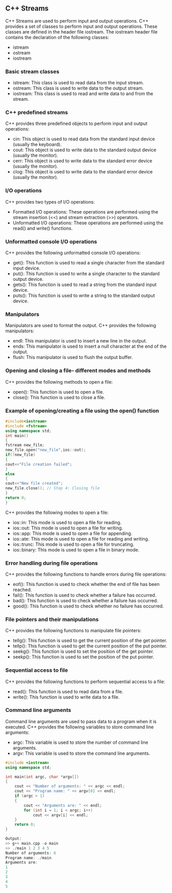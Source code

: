 ## C++ Streams
C++ Streams are used to perform input and output operations. C++ provides a set of classes to perform input and output operations. These classes are defined in the header file iostream. The iostream header file contains the declaration of the following classes:
- istream
- ostream
- iostream

### Basic stream classes
- istream: This class is used to read data from the input stream.
- ostream: This class is used to write data to the output stream.
- iostream: This class is used to read and write data to and from the stream.

### C++ predefined streams
C++ provides three predefined objects to perform input and output operations:
- cin: This object is used to read data from the standard input device (usually the keyboard).
- cout: This object is used to write data to the standard output device (usually the monitor).
- cerr: This object is used to write data to the standard error device (usually the monitor).
- clog: This object is used to write data to the standard error device (usually the monitor).

### I/O operations
C++ provides two types of I/O operations:
- Formatted I/O operations: These operations are performed using the stream insertion (<<) and stream extraction (>>) operators.
- Unformatted I/O operations: These operations are performed using the read() and write() functions.

### Unformatted console I/O operations
C++ provides the following unformatted console I/O operations:
- get(): This function is used to read a single character from the standard input device.
- put(): This function is used to write a single character to the standard output device.
- gets(): This function is used to read a string from the standard input device.
- puts(): This function is used to write a string to the standard output device.

### Manipulators
Manipulators are used to format the output. C++ provides the following manipulators:
- endl: This manipulator is used to insert a new line in the output.
- ends: This manipulator is used to insert a null character at the end of the output.
- flush: This manipulator is used to flush the output buffer.

### Opening and closing a file- different modes and methods
C++ provides the following methods to open a file:
- open(): This function is used to open a file.
- close(): This function is used to close a file.

### Example of opening/creating a file using the open() function
```cpp
#include<iostream>
#include <fstream>
using namespace std;
int main()
{
fstream new_file; 
new_file.open("new_file",ios::out);  
if(!new_file) 
{
cout<<"File creation failed";
}
else
{
cout<<"New file created";
new_file.close(); // Step 4: Closing file
}
return 0;
}
```

C++ provides the following modes to open a file:
- ios::in: This mode is used to open a file for reading.
- ios::out: This mode is used to open a file for writing.
- ios::app: This mode is used to open a file for appending.
- ios::ate: This mode is used to open a file for reading and writing.
- ios::trunc: This mode is used to open a file for truncating.
- ios::binary: This mode is used to open a file in binary mode.

### Error handling during file operations
C++ provides the following functions to handle errors during file operations:
- eof(): This function is used to check whether the end of file has been reached.
- fail(): This function is used to check whether a failure has occurred.
- bad(): This function is used to check whether a failure has occurred.
- good(): This function is used to check whether no failure has occurred.

### File pointers and their manipulations
C++ provides the following functions to manipulate file pointers:
- tellg(): This function is used to get the current position of the get pointer.
- tellp(): This function is used to get the current position of the put pointer.
- seekg(): This function is used to set the position of the get pointer.
- seekp(): This function is used to set the position of the put pointer.

### Sequential access to file
C++ provides the following functions to perform sequential access to a file:
- read(): This function is used to read data from a file.
- write(): This function is used to write data to a file.

### Command line arguments
Command line arguments are used to pass data to a program when it is executed. C++ provides the following variables to store command line arguments:
- argc: This variable is used to store the number of command line arguments.
- argv: This variable is used to store the command line arguments.

```cpp
#include <iostream>
using namespace std;

int main(int argc, char *argv[])
{
    cout << "Number of arguments: " << argc << endl;
    cout << "Program name: " << argv[0] << endl;
    if (argc > 1)
    {
        cout << "Arguments are: " << endl;
        for (int i = 1; i < argc; i++)
            cout << argv[i] << endl;
    }
    return 0;
}

Output:
>> g++ main.cpp -o main
>> ./main 1 2 3 4 5
Number of arguments: 6
Program name: ./main
Arguments are:
1
2
3
4
5
```

```
